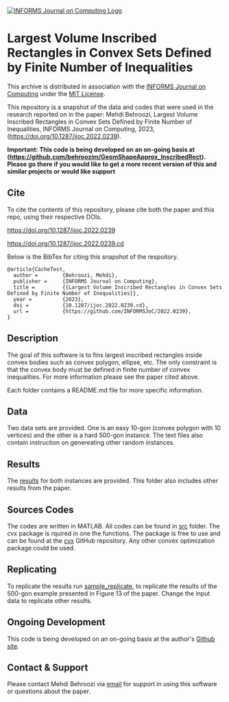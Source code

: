 [![INFORMS Journal on Computing Logo](https://INFORMSJoC.github.io/logos/INFORMS_Journal_on_Computing_Header.jpg)](https://pubsonline.informs.org/journal/ijoc)

# Largest Volume Inscribed Rectangles in Convex Sets Defined by Finite Number of Inequalities

This archive is distributed in association with the [INFORMS Journal on
Computing](https://pubsonline.informs.org/journal/ijoc) under the [MIT License](LICENSE).

This repository is a snapshot of the data and codes that were used in the research 
reported on in the paper: Mehdi Behroozi, Largest Volume Inscribed Rectangles in Convex Sets Defined by Finite Number of Inequalities, INFORMS Journal on Computing, 2023,
(https://doi.org/10.1287/ijoc.2022.0239). 


**Important: This code is being developed on an on-going basis at 
(https://github.com/behroozim/GeomShapeApprox_InscribedRect). Please go there if you would like to
get a more recent version of this and similar projects or would like support**

## Cite

To cite the contents of this repository, please cite both the paper and this repo, using their respective DOIs.

https://doi.org/10.1287/ijoc.2022.0239

https://doi.org/10.1287/ijoc.2022.0239.cd

Below is the BibTex for citing this snapshot of the respoitory.

```
@article{CacheTest,
  author =        {Behroozi, Mehdi},
  publisher =     {INFORMS Journal on Computing},
  title =         {{Largest Volume Inscribed Rectangles in Convex Sets Defined by Finite Number of Inequalities}},
  year =          {2023},
  doi =           {10.1287/ijoc.2022.0239.cd},
  url =           {https://github.com/INFORMSJoC/2022.0239},
}  
```

## Description

The goal of this software is to fins largest inscribed rectangles inside convex bodies such as convex polygon, ellipse, etc. 
The only constraint is that the convex body must be defined in finite number of convex inequalities. 
For more information please see the paper cited above.

Each folder contains a README.md file for more specific information.

## Data
Two data sets are provided. One is an easy 10-gon (convex polygon with 10 vertices) and the other is a hard 500-gon instance.
The text files also contain instruction on genereating other random instances.

## Results

The [results](results/) for both instances are provided. This folder also includes other results from the paper. 

## Sources Codes

The codes are written in MATLAB. All codes can be found in [src](src/) folder. 
The cvx package is rquired in one the functions. The package is free to use and can be found at the [cvx](https://github.com/cvxr/cvx) GitHub repository.
Any other convex optimization package could be used.

## Replicating

To replicate the results run [sample_replicate](scripts/), to replicate the results of the 500-gon example presented in Figure 13 of the paper. Change the input data to replicate other results.


## Ongoing Development

This code is being developed on an on-going basis at the author's
[Github site](https://github.com/behroozim/GeomShapeApprox_InscribedRect).

## Contact & Support

Please contact Mehdi Behroozi via [email](mailto:m.behroozi@neu.edu?subject=[GitHub]%20Largest%20Inscribed%20Rectangle) for support in using this software or questions about the paper.
